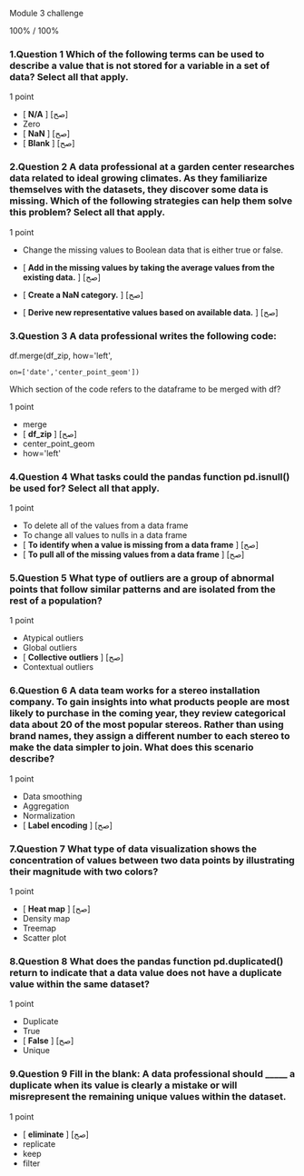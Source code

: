 Module 3 challenge



100% / 100%




### 1.Question 1 Which of the following terms can be used to describe a value that is not stored for a variable in a set of data? Select all that apply.

1 point

* [ **N/A** ] [صح]
* Zero
* [ **NaN** ] [صح]
* [ **Blank** ] [صح]



### 2.Question 2 A data professional at a garden center researches data related to ideal growing climates. As they familiarize themselves with the datasets, they discover some data is missing. Which of the following strategies can help them solve this problem? Select all that apply.

1 point

* Change the missing values to Boolean data that is either true or false.

* [ **Add in the missing values by taking the average values from the existing data.** ] [صح]

* [ **Create a NaN category.** ] [صح]

* [ **Derive new representative values based on available data.** ] [صح]



### 3.Question 3 A data professional writes the following code:

df.merge(df_zip, how='left', 

    on=['date','center_point_geom'])

Which section of the code refers to the dataframe to be merged with df?

1 point


* merge
* [ **df_zip** ] [صح]
* center_point_geom
* how='left'



### 4.Question 4 What tasks could the pandas function pd.isnull() be used for? Select all that apply.

1 point

* To delete all of the values from a data frame
* To change all values to nulls in a data frame
* [ **To identify when a value is missing from a data frame** ] [صح]
* [ **To pull all of the missing values from a data frame** ] [صح]


### 5.Question 5 What type of outliers are a group of abnormal points that follow similar patterns and are isolated from the rest of a population?

1 point

* Atypical outliers
* Global outliers 
* [ **Collective outliers** ] [صح]
* Contextual outliers



### 6.Question 6 A data team works for a stereo installation company. To gain insights into what products people are most likely to purchase in the coming year, they review categorical data about 20 of the most popular stereos. Rather than using brand names, they assign a different number to each stereo to make the data simpler to join. What does this scenario describe?

1 point

* Data smoothing
* Aggregation
* Normalization
* [ **Label encoding** ] [صح] 



### 7.Question 7 What type of data visualization shows the concentration of values between two data points by illustrating their magnitude with two colors?

1 point

* [ **Heat map** ] [صح]
* Density map
* Treemap
* Scatter plot



### 8.Question 8 What does the pandas function pd.duplicated() return to indicate that a data value does not have a duplicate value within the same dataset?

1 point

* Duplicate
* True
* [ **False** ] [صح]
* Unique


### 9.Question 9 Fill in the blank: A data professional should _____ a duplicate when its value is clearly a mistake or will misrepresent the remaining unique values within the dataset.

1 point

* [ **eliminate** ] [صح]
* replicate
* keep
* filter


